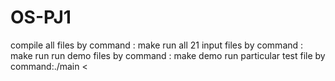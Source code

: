 # OS-PJ1
compile all files by command : make
run all 21 input files by command : make run
run demo files by command : make demo
run particular test file by command:./main < <your test file>
